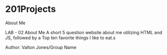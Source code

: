 # 201Projects
About Me

LAB - 02
About Me
A short 5 question website about me utilizing HTML and JS, followed by a Top ten favorite things I like to eat.s

Author: Valton Jones/Group Name
